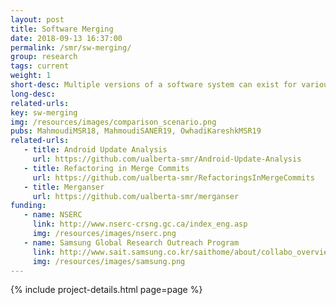 ```yaml
---
layout: post
title: Software Merging
date: 2018-09-13 16:37:00
permalink: /smr/sw-merging/
group: research
tags: current
weight: 1
short-desc: Multiple versions of a software system can exist for various reasons, such as developing an SPL or simply forking or branching a repo to work on a given feature. At one point, these versions need to be integrated. Such integration is not an easy task, both from a software merging perspective and from the perspective of creating configurations from diverging behavior. In this work, we look at how we can facilitate such integrations and how we can help developers merge their code more easily with less conflicts.
long-desc:
related-urls:
key: sw-merging
img: /resources/images/comparison_scenario.png
pubs: MahmoudiMSR18, MahmoudiSANER19, OwhadiKareshkMSR19
related-urls:
   - title: Android Update Analysis
     url: https://github.com/ualberta-smr/Android-Update-Analysis
   - title: Refactoring in Merge Commits
     url: https://github.com/ualberta-smr/RefactoringsInMergeCommits
   - title: Merganser
     url: https://github.com/ualberta-smr/merganser
funding:
   - name: NSERC
     link: http://www.nserc-crsng.gc.ca/index_eng.asp
     img: /resources/images/nserc.png
   - name: Samsung Global Research Outreach Program
     link: http://www.sait.samsung.co.kr/saithome/about/collabo_overview.do
     img: /resources/images/samsung.png
---
```


{% include project-details.html page=page %}
